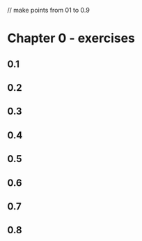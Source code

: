 // make points from 01 to 0.9
# Chapter 0 - exercises
## 0.1
## 0.2
## 0.3
## 0.4
## 0.5
## 0.6
## 0.7
## 0.8
